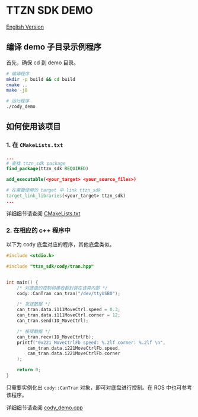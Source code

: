 # TTZN SDK DEMO

[English Version](./README-en.md)

## 编译 demo 子目录示例程序
首先，确保 cd 到 demo 目录。
```bash
# 编译程序
mkdir -p build && cd build
cmake ..
make -j8

# 运行程序
./cody_demo
```

## 如何使用该项目

### 1. 在 `CMakeLists.txt` 
```cmake
...
# 查找 ttzn_sdk package
find_package(ttzn_sdk REQUIRED)

add_executable(<your_target> <your_source_files>)

# 在需要使用的 target 中 link ttzn_sdk
target_link_libraries(<your_target> ttzn_sdk)
...
```
详细细节请查阅 [CMakeLists.txt](./CMakeLists.txt)
### 2. 在相应的 c++ 程序中
以下为 cody 底盘对应的程序，其他底盘类似。

```cpp
#include <stdio.h>

#include "ttzn_sdk/cody/tran.hpp"


int main() {
    /* 对底盘的控制和接收都封装在该类内部 */
    cody::CanTran can_tran("/dev/ttyUSB0");

    /* 发送数据 */
    can_tran.data.i111MoveCtrl.speed = 0.3;
    can_tran.data.i111MoveCtrl.corner = 12;
    can_tran.send(ID_MoveCtrl);

    /* 接受数据 */
    can_tran.recv(ID_MoveCtrlFb);
    printf("0x221 MoveCtrlFb speed: %.2lf corner: %.2lf \n",
        can_tran.data.i221MoveCtrlFb.speed,
        can_tran.data.i221MoveCtrlFb.corner
    );

    return 0;
}
```
只需要实例化出 `cody::CanTran` 对象，即可对底盘进行控制。在 ROS 中也可参考该程序。

详细细节请查阅 [cody_demo.cpp](./cody_demo.cpp)